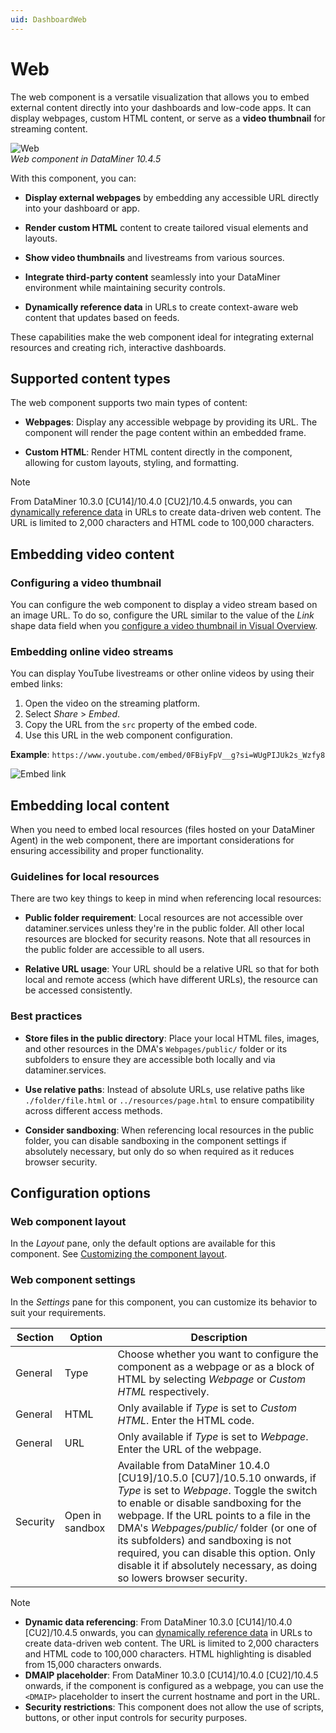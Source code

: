 ```yaml
---
uid: DashboardWeb
---
```


# Web

The web component is a versatile visualization that allows you to embed external content directly into your dashboards and low-code apps. It can display webpages, custom HTML content, or serve as a **video thumbnail** for streaming content.

![Web](~/dataminer/images/Web_Component.png)<br>*Web component in DataMiner 10.4.5*

With this component, you can:

- **Display external webpages** by embedding any accessible URL directly into your dashboard or app.

- **Render custom HTML** content to create tailored visual elements and layouts.

- **Show video thumbnails** and livestreams from various sources.

- **Integrate third-party content** seamlessly into your DataMiner environment while maintaining security controls.

- **Dynamically reference data** in URLs to create context-aware web content that updates based on feeds.

These capabilities make the web component ideal for integrating external resources and creating rich, interactive dashboards.

## Supported content types

The web component supports two main types of content:

- **Webpages**: Display any accessible webpage by providing its URL. The component will render the page content within an embedded frame.

- **Custom HTML**: Render HTML content directly in the component, allowing for custom layouts, styling, and formatting.

> [!NOTE]
> From DataMiner 10.3.0 [CU14]/10.4.0 [CU2]/10.4.5 onwards<!--RN 38993-->, you can [dynamically reference data](xref:Dynamically_Referencing_Data_in_Text) in URLs to create data-driven web content. The URL is limited to 2,000 characters and HTML code to 100,000 characters.

## Embedding video content

### Configuring a video thumbnail

You can configure the web component to display a video stream based on an image URL. To do so, configure the URL similar to the value of the *Link* shape data field when you [configure a video thumbnail in Visual Overview](xref:Linking_a_shape_to_a_video_thumbnail).

### Embedding online video streams

You can display YouTube livestreams or other online videos by using their embed links:

1. Open the video on the streaming platform.
2. Select *Share* > *Embed*.
3. Copy the URL from the `src` property of the embed code.
4. Use this URL in the web component configuration.

**Example**: `https://www.youtube.com/embed/0FBiyFpV__g?si=WUgPIJUk2s_Wzfy8`

![Embed link](~/dataminer/images/Web_component_embed_video.png)

## Embedding local content

When you need to embed local resources (files hosted on your DataMiner Agent) in the web component, there are important considerations for ensuring accessibility and proper functionality.

### Guidelines for local resources

There are two key things to keep in mind when referencing local resources:

- **Public folder requirement**: Local resources are not accessible over dataminer.services unless they're in the public folder. All other local resources are blocked for security reasons. Note that all resources in the public folder are accessible to all users.

- **Relative URL usage**: Your URL should be a relative URL so that for both local and remote access (which have different URLs), the resource can be accessed consistently.

### Best practices

- **Store files in the public directory**: Place your local HTML files, images, and other resources in the DMA's `Webpages/public/` folder or its subfolders to ensure they are accessible both locally and via dataminer.services.

- **Use relative paths**: Instead of absolute URLs, use relative paths like `./folder/file.html` or `../resources/page.html` to ensure compatibility across different access methods.

- **Consider sandboxing**: When referencing local resources in the public folder, you can disable sandboxing in the component settings if absolutely necessary, but only do so when required as it reduces browser security.

## Configuration options

### Web component layout

In the *Layout* pane, only the default options are available for this component. See [Customizing the component layout](xref:Customize_Component_Layout).

### Web component settings

In the *Settings* pane for this component, you can customize its behavior to suit your requirements.

| Section | Option | Description |
|--|--|--|
| General | Type | Choose whether you want to configure the component as a webpage or as a block of HTML by selecting *Webpage* or *Custom HTML* respectively. |
| General | HTML | Only available if *Type* is set to *Custom HTML*. Enter the HTML code. |
| General | URL | Only available if *Type* is set to *Webpage*. Enter the URL of the webpage. |
| Security | Open in sandbox | Available from DataMiner 10.4.0 [CU19]/10.5.0 [CU7]/10.5.10 onwards<!-- RN 43584 -->, if *Type* is set to *Webpage*. Toggle the switch to enable or disable sandboxing for the webpage. If the URL points to a file in the DMA's *Webpages/public/* folder (or one of its subfolders) and sandboxing is not required, you can disable this option. Only disable it if absolutely necessary, as doing so lowers browser security. |

> [!NOTE]
>
> - **Dynamic data referencing**: From DataMiner 10.3.0 [CU14]/10.4.0 [CU2]/10.4.5 onwards<!--RN 38993-->, you can [dynamically reference data](xref:Dynamically_Referencing_Data_in_Text) in URLs to create data-driven web content. The URL is limited to 2,000 characters and HTML code to 100,000 characters. HTML highlighting is disabled from 15,000 characters onwards.
> - **DMAIP placeholder**: From DataMiner 10.3.0 [CU14]/10.4.0 [CU2]/10.4.5 onwards<!--RN 38993-->, if the component is configured as a webpage, you can use the `<DMAIP>` placeholder to insert the current hostname and port in the URL.
> - **Security restrictions**: This component does not allow the use of scripts, buttons, or other input controls for security purposes.
